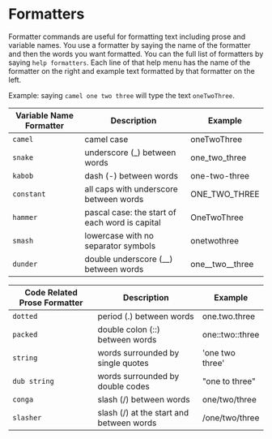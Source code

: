 # Formatters

Formatter commands are useful for formatting text including prose and variable names. You use a formatter by saying the name of the formatter and then the words you want formatted. You can the full list of formatters by saying `help formatters`. Each line of that help menu has the name of the formatter on the right and example text formatted by that formatter on the left.

Example: saying `camel one two three` will type the text `oneTwoThree`.

| Variable Name Formatter | Description                                    | Example             |
| ----------------------- | ---------------------------------------------- | ------------------- |
| `camel`                 | camel case                                     | oneTwoThree         |
| `snake`                 | underscore (\_) between words                  | one_two_three       |
| `kabob`                 | dash (-) between words                         | one-two-three       |
| `constant`              | all caps with underscore between words         | ONE_TWO_THREE       |
| `hammer`                | pascal case: the start of each word is capital | OneTwoThree         |
| `smash`                 | lowercase with no separator symbols            | onetwothree         |
| `dunder`                | double underscore (\_\_) between words         | one\_\_two\_\_three |

| Code Related Prose Formatter | Description                              | Example             |
| ---------------------------- | ---------------------------------------- | ------------------- |
| `dotted`                     | period (.) between words                 | one.two.three       |
| `packed`                     | double colon (::) between words          | one\:\:two:\:three |
| `string`                     | words surrounded by single quotes        | 'one two three'     |
| `dub string`                 | words surrounded by double codes         | "one to three"      |
| `conga`                      | slash (/) between words                  | one/two/three       |
| `slasher`                    | slash (/) at the start and between words | /one/two/three      |
